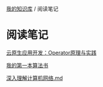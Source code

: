 [我的知识库](../README.md) / 阅读笔记

# 阅读笔记

[云原生应用开发：Operator原理与实践](云原生应用开发：Operator原理与实践.md)

[我的第一本算法书](我的第一本算法书.md)

[深入理解计算机网络.md](深入理解计算机网络.md)
